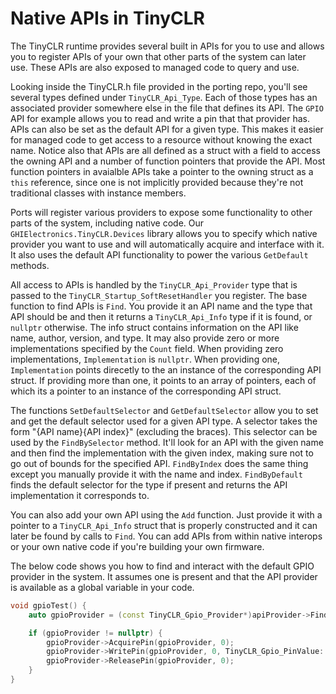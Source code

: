 # Native APIs in TinyCLR

The TinyCLR runtime provides several built in APIs for you to use and allows you to register APIs of your own that other parts of the system can later use. These APIs are also exposed to managed code to query and use.

Looking inside the TinyCLR.h file provided in the porting repo, you'll see several types defined under `TinyCLR_Api_Type`. Each of those types has an associated provider somewhere else in the file that defines its API. The `GPIO` API for example allows you to read and write a pin that that provider has. APIs can also be set as the default API for a given type. This makes it easier for managed code to get access to a resource without knowing the exact name. Notice also that APIs are all defined as a struct with a field to access the owning API and a number of function pointers that provide the API. Most function pointers in avaialble APIs take a pointer to the owning struct as a `this` reference, since one is not implicitly provided because they're not traditional classes with instance members.

Ports will register various providers to expose some functionality to other parts of the system, including native code. Our `GHIElectronics.TinyCLR.Devices` library allows you to specify which native provider you want to use and will automatically acquire and interface with it. It also uses the default API functionality to power the various `GetDefault` methods.

All access to APIs is handled by the `TinyCLR_Api_Provider` type that is passed to the `TinyCLR_Startup_SoftResetHandler` you register. The base function to find APIs is `Find`. You provide it an API name and the type that API should be and then it returns a `TinyCLR_Api_Info` type if it is found, or `nullptr` otherwise. The info struct contains information on the API like name, author, version, and type. It may also provide zero or more implementations specified by the `Count` field. When providing zero implementations, `Implementation` is `nullptr`. When providing one, `Implementation` points direcetly to the an instance of the corresponding API struct. If providing more than one, it points to an array of pointers, each of which its a pointer to an instance of the corresponding API struct. 

The functions `SetDefaultSelector` and `GetDefaultSelector` allow you to set and get the default selector used for a given API type. A selector takes the form "{API name}\{API index}" (excluding the braces). This selector can be used by the `FindBySelector` method. It'll look for an API with the given name and then find the implementation with the given index, making sure not to go out of bounds for the specified API. `FindByIndex` does the same thing except you manually provide it with the name and index. `FindByDefault` finds the default selector for the type if present and returns the API implementation it corresponds to.

You can also add your own API using the `Add` function. Just provide it with a pointer to a `TinyCLR_Api_Info` struct that is properly constructed and it can later be found by calls to `Find`. You can add APIs from within native interops or your own native code if you're building your own firmware.

The below code shows you how to find and interact with the default GPIO provider in the system. It assumes one is present and that the API provider is available as a global variable in your code.

```cpp
void gpioTest() {
    auto gpioProvider = (const TinyCLR_Gpio_Provider*)apiProvider->FindDefault(apiProvider, TinyCLR_Api_Type::GpioProvider);

    if (gpioProvider != nullptr) {
        gpioProvider->AcquirePin(gpioProvider, 0);
        gpioProvider->WritePin(gpioProvider, 0, TinyCLR_Gpio_PinValue::High);
        gpioProvider->ReleasePin(gpioProvider, 0);
    }
}
```